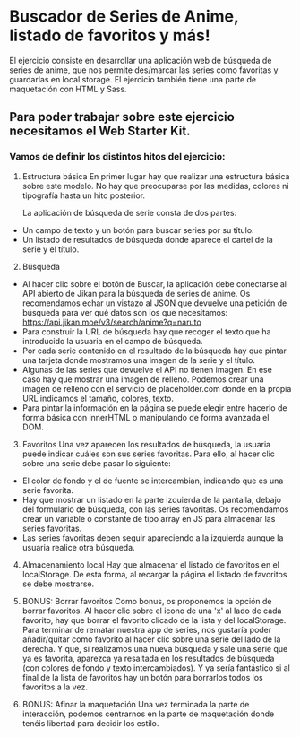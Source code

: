 # Buscador de Series de Anime, listado de favoritos y más!

El ejercicio consiste en desarrollar una aplicación web de búsqueda de series de anime, que nos permite des/marcar las series como favoritas y guardarlas en local storage.
El ejercicio también tiene una parte de maquetación con HTML y Sass.

## Para poder trabajar sobre este ejercicio necesitamos el Web Starter Kit.

### Vamos de definir los distintos hitos del ejercicio:

1. Estructura básica
   En primer lugar hay que realizar una estructura básica sobre este modelo. No hay que preocuparse por las medidas, colores ni tipografía hasta un hito posterior.

   La aplicación de búsqueda de serie consta de dos partes:

- Un campo de texto y un botón para buscar series por su título.
- Un listado de resultados de búsqueda donde aparece el cartel de la serie y el título.

2. Búsqueda

- Al hacer clic sobre el botón de Buscar, la aplicación debe conectarse al API abierto de Jikan para la búsqueda de series de anime. Os recomendamos echar un vistazo al JSON que devuelve una petición de búsqueda para ver qué datos son los que necesitamos: https://api.jikan.moe/v3/search/anime?q=naruto
- Para construir la URL de búsqueda hay que recoger el texto que ha introducido la usuaria en el campo de búsqueda.
- Por cada serie contenido en el resultado de la búsqueda hay que pintar una tarjeta donde mostramos una imagen de la serie y el título.
- Algunas de las series que devuelve el API no tienen imagen. En ese caso hay que mostrar una imagen de relleno. Podemos crear una imagen de relleno con el servicio de placeholder.com donde en la propia URL indicamos el tamaño, colores, texto.
- Para pintar la información en la página se puede elegir entre hacerlo de forma básica con innerHTML o manipulando de forma avanzada el DOM.

3. Favoritos
   Una vez aparecen los resultados de búsqueda, la usuaria puede indicar cuáles son sus series favoritas. Para ello, al hacer clic sobre una serie debe pasar lo siguiente:

- El color de fondo y el de fuente se intercambian, indicando que es una serie favorita.
- Hay que mostrar un listado en la parte izquierda de la pantalla, debajo del formulario de búsqueda, con las series favoritas. Os recomendamos crear un variable o constante de tipo array en JS para almacenar las series favoritas.
- Las series favoritas deben seguir apareciendo a la izquierda aunque la usuaria realice otra búsqueda.

4. Almacenamiento local
   Hay que almacenar el listado de favoritos en el localStorage. De esta forma, al recargar la página el listado de favoritos se debe mostrarse.

5. BONUS: Borrar favoritos
   Como bonus, os proponemos la opción de borrar favoritos. Al hacer clic sobre el icono de una 'x' al lado de cada favorito, hay que borrar el favorito clicado de la lista y del localStorage.
   Para terminar de rematar nuestra app de series, nos gustaría poder añadir/quitar como favorito al hacer clic sobre una serie del lado de la derecha. Y que, si realizamos una nueva búsqueda y sale una serie que ya es favorita, aparezca ya resaltada en los resultados de búsqueda (con colores de fondo y texto intercambiados).
   Y ya sería fantástico si al final de la lista de favoritos hay un botón para borrarlos todos los favoritos a la vez.

6. BONUS: Afinar la maquetación
   Una vez terminada la parte de interacción, podemos centrarnos en la parte de maquetación donde tenéis libertad para decidir los estilo.
